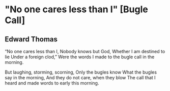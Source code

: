 # "No one cares less than I" [Bugle Call]
## Edward Thomas
“No one cares less than I,
Nobody knows but God,
Whether I am destined to lie
Under a foreign clod,”
Were the words I made to the bugle call in the morning.

But laughing, storming, scorning,
Only the bugles know
What the bugles say in the morning,
And they do not care, when they blow
The call that I heard and made words to early this morning.